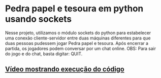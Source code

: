 # Pedra papel e tesoura em python usando sockets
Nesse projeto, utilizamos o módulo sockets do python para estabelecer uma conexão cliente-servidor entre duas máquinas
diferentes para que duas pessoas pudessem jogar Pedra papel e tesoura. Após encerrar a partida, os jogadores podem conversar por um chat online.
OBS: Para sair do jogo e do chat, basta digitar: QUIT.

## [Vídeo mostrando execução do código](https://github.com/david-pessoa/Socket-redes/blob/main/Video%20redes.mp4)
